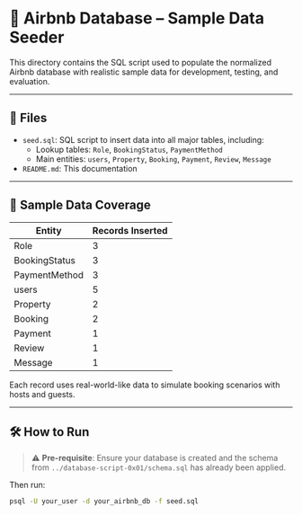 # 🌱 Airbnb Database – Sample Data Seeder

This directory contains the SQL script used to populate the normalized Airbnb database with realistic sample data for development, testing, and evaluation.

---

## 📁 Files

- `seed.sql`: SQL script to insert data into all major tables, including:
  - Lookup tables: `Role`, `BookingStatus`, `PaymentMethod`
  - Main entities: `users`, `Property`, `Booking`, `Payment`, `Review`, `Message`
- `README.md`: This documentation

---

## 🧪 Sample Data Coverage

| Entity         | Records Inserted |
|----------------|------------------|
| Role           | 3                |
| BookingStatus  | 3                |
| PaymentMethod  | 3                |
| users          | 5                |
| Property       | 2                |
| Booking        | 2                |
| Payment        | 1                |
| Review         | 1                |
| Message        | 1                |

Each record uses real-world-like data to simulate booking scenarios with hosts and guests.

---

## 🛠️ How to Run

> ⚠️ **Pre-requisite**: Ensure your database is created and the schema from `../database-script-0x01/schema.sql` has already been applied.

Then run:

```bash
psql -U your_user -d your_airbnb_db -f seed.sql
